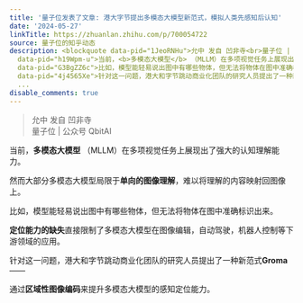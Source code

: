 ```yaml
---
title: '量子位发表了文章: 港大字节提出多模态大模型新范式，模拟人类先感知后认知'
date: '2024-05-27'
linkTitle: https://zhuanlan.zhihu.com/p/700054722
source: 量子位的知乎动态
description: <blockquote data-pid="1JeoRNHu">允中 发自 凹非寺<br>量子位 | 公众号 QbitAI</blockquote><p
  data-pid="h19Wpm-u">当前，<b>多模态大模型</b> （MLLM）在多项视觉任务上展现出了强大的认知理解能力。</p><p data-pid="Uz6qyjCC">然而大部分多模态大模型局限于<b>单向的图像理解</b>，难以将理解的内容映射回图像上。</p><p
  data-pid="G3BgZZ6c">比如，模型能轻易说出图中有哪些物体，但无法将物体在图中准确标识出来。</p><p data-pid="bz2wlTUm"><b>定位能力的缺失</b>直接限制了多模态大模型在图像编辑，自动驾驶，机器人控制等下游领域的应用。</p><p
  data-pid="4j4565Xe">针对这一问题，港大和字节跳动商业化团队的研究人员提出了一种新范式<b>Groma</b>——</p><p data-pid="4dM_0bzd">通过<b>区域性图像编码</b>来提升多模态大模型的感知定位能力。</p><p
  ...
disable_comments: true
---
```

<blockquote data-pid="1JeoRNHu">允中 发自 凹非寺<br>量子位 | 公众号 QbitAI</blockquote><p data-pid="h19Wpm-u">当前，<b>多模态大模型</b> （MLLM）在多项视觉任务上展现出了强大的认知理解能力。</p><p data-pid="Uz6qyjCC">然而大部分多模态大模型局限于<b>单向的图像理解</b>，难以将理解的内容映射回图像上。</p><p data-pid="G3BgZZ6c">比如，模型能轻易说出图中有哪些物体，但无法将物体在图中准确标识出来。</p><p data-pid="bz2wlTUm"><b>定位能力的缺失</b>直接限制了多模态大模型在图像编辑，自动驾驶，机器人控制等下游领域的应用。</p><p data-pid="4j4565Xe">针对这一问题，港大和字节跳动商业化团队的研究人员提出了一种新范式<b>Groma</b>——</p><p data-pid="4dM_0bzd">通过<b>区域性图像编码</b>来提升多模态大模型的感知定位能力。</p><p ...